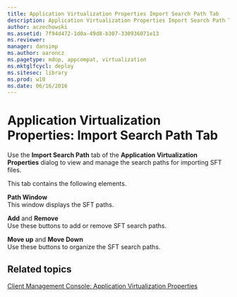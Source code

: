 ```yaml
---
title: Application Virtualization Properties Import Search Path Tab
description: Application Virtualization Properties Import Search Path Tab
author: aczechowski
ms.assetid: 7f94d472-1d0a-49d8-b307-330936071e13
ms.reviewer: 
manager: dansimp
ms.author: aaroncz
ms.pagetype: mdop, appcompat, virtualization
ms.mktglfcycl: deploy
ms.sitesec: library
ms.prod: w10
ms.date: 06/16/2016
---
```



# Application Virtualization Properties: Import Search Path Tab


Use the **Import Search Path** tab of the **Application Virtualization Properties** dialog to view and manage the search paths for importing SFT files.

This tab contains the following elements.

<a href="" id="path-window"></a>**Path Window**  
This window displays the SFT paths.

<a href="" id="add-and-remove"></a>**Add** and **Remove**  
Use these buttons to add or remove SFT search paths.

<a href="" id="move-up-and-move-down"></a>**Move up** and **Move Down**  
Use these buttons to organize the SFT search paths.

## Related topics


[Client Management Console: Application Virtualization Properties](client-management-console-application-virtualization-properties.md)

 

 






